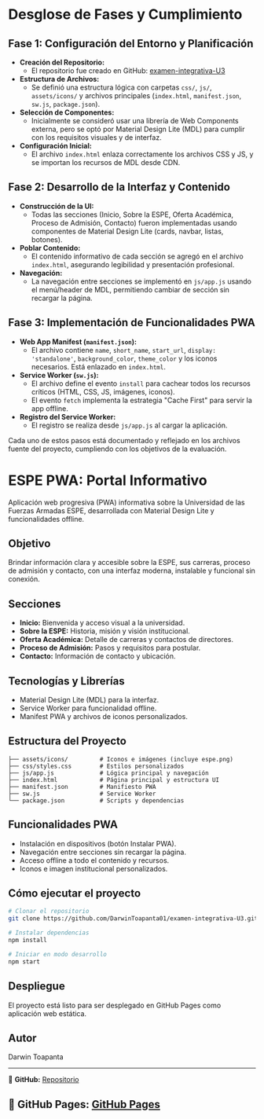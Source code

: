 # Desglose de Fases y Cumplimiento

## Fase 1: Configuración del Entorno y Planificación

- **Creación del Repositorio:**
	- El repositorio fue creado en GitHub: [examen-integrativa-U3](https://github.com/DarwinToapanta01/examen-integrativa-U3.git)
- **Estructura de Archivos:**
	- Se definió una estructura lógica con carpetas `css/`, `js/`, `assets/icons/` y archivos principales (`index.html`, `manifest.json`, `sw.js`, `package.json`).
- **Selección de Componentes:**
	- Inicialmente se consideró usar una librería de Web Components externa, pero se optó por Material Design Lite (MDL) para cumplir con los requisitos visuales y de interfaz.
- **Configuración Inicial:**
	- El archivo `index.html` enlaza correctamente los archivos CSS y JS, y se importan los recursos de MDL desde CDN.

## Fase 2: Desarrollo de la Interfaz y Contenido

- **Construcción de la UI:**
	- Todas las secciones (Inicio, Sobre la ESPE, Oferta Académica, Proceso de Admisión, Contacto) fueron implementadas usando componentes de Material Design Lite (cards, navbar, listas, botones).
- **Poblar Contenido:**
	- El contenido informativo de cada sección se agregó en el archivo `index.html`, asegurando legibilidad y presentación profesional.
- **Navegación:**
	- La navegación entre secciones se implementó en `js/app.js` usando el menú/header de MDL, permitiendo cambiar de sección sin recargar la página.

## Fase 3: Implementación de Funcionalidades PWA

- **Web App Manifest (`manifest.json`):**
	- El archivo contiene `name`, `short_name`, `start_url`, `display: 'standalone'`, `background_color`, `theme_color` y los iconos necesarios. Está enlazado en `index.html`.
- **Service Worker (`sw.js`):**
	- El archivo define el evento `install` para cachear todos los recursos críticos (HTML, CSS, JS, imágenes, iconos).
	- El evento `fetch` implementa la estrategia "Cache First" para servir la app offline.
- **Registro del Service Worker:**
	- El registro se realiza desde `js/app.js` al cargar la aplicación.

Cada uno de estos pasos está documentado y reflejado en los archivos fuente del proyecto, cumpliendo con los objetivos de la evaluación.

# ESPE PWA: Portal Informativo

Aplicación web progresiva (PWA) informativa sobre la Universidad de las Fuerzas Armadas ESPE, desarrollada con Material Design Lite y funcionalidades offline.

## Objetivo

Brindar información clara y accesible sobre la ESPE, sus carreras, proceso de admisión y contacto, con una interfaz moderna, instalable y funcional sin conexión.

## Secciones

- **Inicio:** Bienvenida y acceso visual a la universidad.
- **Sobre la ESPE:** Historia, misión y visión institucional.
- **Oferta Académica:** Detalle de carreras y contactos de directores.
- **Proceso de Admisión:** Pasos y requisitos para postular.
- **Contacto:** Información de contacto y ubicación.

## Tecnologías y Librerías

- Material Design Lite (MDL) para la interfaz.
- Service Worker para funcionalidad offline.
- Manifest PWA y archivos de iconos personalizados.

## Estructura del Proyecto

```
├── assets/icons/         # Iconos e imágenes (incluye espe.png)
├── css/styles.css        # Estilos personalizados
├── js/app.js             # Lógica principal y navegación
├── index.html            # Página principal y estructura UI
├── manifest.json         # Manifiesto PWA
├── sw.js                 # Service Worker
└── package.json          # Scripts y dependencias
```

## Funcionalidades PWA

- Instalación en dispositivos (botón Instalar PWA).
- Navegación entre secciones sin recargar la página.
- Acceso offline a todo el contenido y recursos.
- Iconos e imagen institucional personalizados.

## Cómo ejecutar el proyecto

```bash
# Clonar el repositorio
git clone https://github.com/DarwinToapanta01/examen-integrativa-U3.git

# Instalar dependencias
npm install

# Iniciar en modo desarrollo
npm start

```

## Despliegue

El proyecto está listo para ser desplegado en GitHub Pages como aplicación web estática.

## Autor

Darwin Toapanta

---
🔗 **GitHub:** [Repositorio](https://github.com/DarwinToapanta01/examen-integrativa-U3.git)

📱 **GitHub Pages:** [GitHub Pages](https://darwintoapanta01.github.io/examen-integrativa-U3/)
---